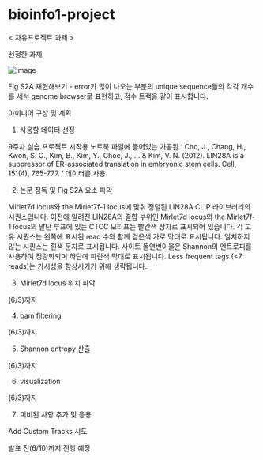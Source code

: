 # bioinfo1-project
< 자유프로젝트 과제 >

선정한 과제

![image](https://user-images.githubusercontent.com/100824329/170662107-e181b52f-11ef-44ab-82eb-bf1f4f74f9d7.png)


Fig S2A 재현해보기 - error가 많이 나오는 부분의 unique sequence들의 각각 개수를 세서 genome browser로 표현하고, 점수 트랙을 같이 표시합니다.

아이디어 구상 및 계획

1. 사용할 데이터 선정 

9주차 실습 프로젝트 시작용 노트북 파일에 들어있는 가공된 ‘ Cho, J., Chang, H., Kwon, S. C., Kim, B., Kim, Y., Choe, J., ... & Kim, V. N. (2012). LIN28A is a suppressor of ER-associated translation in embryonic stem cells. Cell, 151(4), 765-777. ‘ 데이터를 사용

2. 논문 정독 및 Fig S2A 요소 파악

Mirlet7d locus와 the Mirlet7f-1 locus에 맟춰 정렬된 LIN28A CLIP 라이브러리의 시퀀스입니다. 이전에 알려진 LIN28A의 결합 부위인 Mirlet7d locus와 the Mirlet7f-1 locus의 말단 루프에 있는 CTCC 모티프는 빨간색 상자로 표시되어 있습니다. 각 고유 시퀀스는 왼쪽에 표시된 read 수와 함께 검은색 가로 막대로 표시됩니다. 일치하지 않는 시퀀스는 흰색 문자로 표시됩니다. 사이트 돌연변이율은 Shannon의 엔트로피를 사용하여 정량화되며 하단에 파란색 막대로 표시됩니다. Less frequent tags (<7 reads)는 가시성을 향상시키기 위해 생략됩니다.

3. Mirlet7d locus 위치 파악

(6/3)까지

4. bam filtering

(6/3)까지

5. Shannon entropy 산출

(6/3)까지

6. visualization

(6/3)까지

7. 미비된 사항 추가 및 응용

 Add Custom Tracks 시도

 발표 전(6/10)까지 진행 예정
